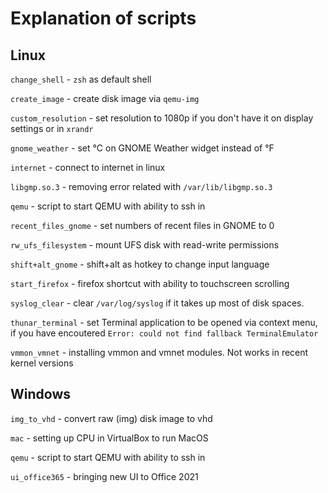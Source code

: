 # Explanation of scripts

## Linux

`change_shell` \- `zsh` as default shell

`create_image` \- create disk image via `qemu-img`

`custom_resolution` \- set resolution to 1080p if you don't have it on display settings or in `xrandr`

`gnome_weather` \- set °С on GNOME Weather widget instead of °F

`internet` \- connect to internet in linux

`libgmp.so.3` \- removing error related with `/var/lib/libgmp.so.3`

`qemu` \- script to start QEMU with ability to ssh in

`recent_files_gnome` \- set numbers of recent files in GNOME to 0

`rw_ufs_filesystem` \- mount UFS disk with read-write permissions

`shift+alt_gnome` \- shift+alt as hotkey to change input language

`start_firefox` \- firefox shortcut with ability to touchscreen scrolling

`syslog_clear` \- clear `/var/log/syslog` if it takes up most of disk spaces.

`thunar_terminal` \- set Terminal application to be opened via context menu, if you have encoutered `Error: could not find fallback TerminalEmulator`

`vmmon_vmnet` \- installing vmmon and vmnet modules. Not works in recent kernel versions

## Windows

`img_to_vhd` \- convert raw (img) disk image to vhd

`mac` \- setting up CPU in VirtualBox to run MacOS

`qemu` \- script to start QEMU with ability to ssh in

`ui_office365` \- bringing new UI to Office 2021
